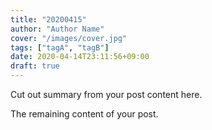 ```yaml
---
title: "20200415"
author: "Author Name"
cover: "/images/cover.jpg"
tags: ["tagA", "tagB"]
date: 2020-04-14T23:11:56+09:00
draft: true
---
```


Cut out summary from your post content here.

<!--more-->

The remaining content of your post.
